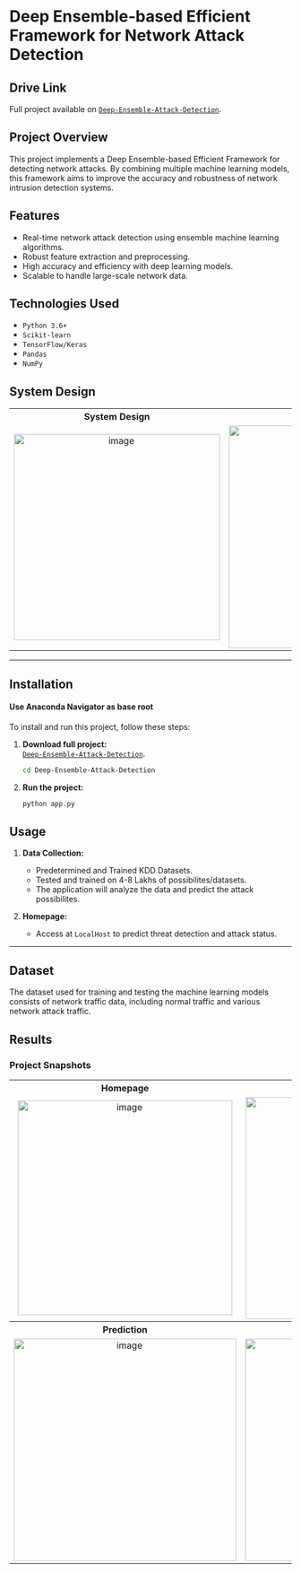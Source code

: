 # Deep Ensemble-based Efficient Framework for Network Attack Detection

## Drive Link
Full project available on [`Deep-Ensemble-Attack-Detection`](https://drive.google.com/file/d/1UoCuJOL7IKzSmy6OPq0xWVjoYo2OD_oI/view?usp=sharing).

## Project Overview
This project implements a Deep Ensemble-based Efficient Framework for detecting network attacks. By combining multiple machine learning models, this framework aims to improve the accuracy and robustness of network intrusion detection systems.

## Features
- Real-time network attack detection using ensemble machine learning algorithms.
- Robust feature extraction and preprocessing.
- High accuracy and efficiency with deep learning models.
- Scalable to handle large-scale network data.

## Technologies Used
- `Python 3.6+`
- `Scikit-learn`
- `TensorFlow/Keras`
- `Pandas`
- `NumPy`

## System Design
<table>
   <tr>
      <th>System Design</th>
      <th>Activity Diagram</th>
   </tr>
   <tr align="center">
      <td><img width="368" alt="image" src="https://github.com/user-attachments/assets/79aea383-5cab-4821-b436-df640d97f64e"></td>
     <td><img width="397" alt="image" src="https://github.com/user-attachments/assets/885ec7d9-f061-488f-97e4-59be7a855a0a"></td>
   </tr>
</table>

---

## Installation
#### Use Anaconda Navigator as base root
To install and run this project, follow these steps:

1. **Download full project:**  
   [`Deep-Ensemble-Attack-Detection`](https://drive.google.com/file/d/1UoCuJOL7IKzSmy6OPq0xWVjoYo2OD_oI/view?usp=sharing).
   ```bash
   cd Deep-Ensemble-Attack-Detection
   ```
   
3. **Run the project:**
   ```bash
   python app.py
   ```

## Usage
1. **Data Collection:**
   - Predetermined and Trained  KDD Datasets.
   - Tested and trained on 4-8 Lakhs of possibilites/datasets.
   - The application will analyze the data and predict the attack possibilites.

2. **Homepage:**
   - Access at `LocalHost` to predict threat detection and attack status.

---

## Dataset
The dataset used for training and testing the machine learning models consists of network traffic data, including normal traffic and various network attack traffic.

## Results
### Project Snapshots
<table>
   <tr>
      <th>Homepage</th>
      <th>Login</th>
   </tr>
   <tr align="center">
      <td><img width="383" alt="image" src="https://github.com/user-attachments/assets/34c7fffa-6518-4311-8fd1-f4e00fbdbd79"></td>
      <td><img width="396" alt="image" src="https://github.com/user-attachments/assets/c36ee4e7-8eb1-49ef-92a0-d125aad00be3"></td>
   </tr>
   <tr>
      <th>Prediction</th>
      <th>Result</th>
   </tr>
   <tr align="center">
      <td><img width="397" alt="image" src="https://github.com/user-attachments/assets/33a6e13a-59e4-4956-85af-893b61d064a0"></td>
      <td><img width="397" alt="image" src="https://github.com/user-attachments/assets/5fe0c70c-320f-4816-91c1-868684694cab"></td>
   </tr>
</table>
